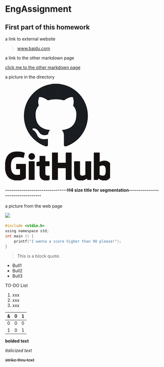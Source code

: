 # EngAssignment
## First part of this homework

a link to external website

> www.baidu.com



a link to the other markdown page

[click me to the other markdown page](Readmylips.md)



a picture in the directory

![jessica-weiller-GAw5wFLVWVo-unsplash](OIP.jpg)

#### -------------------------------H4 size title for segmentation---------------------------------

a picture from the web page

![](https://www.thesoftwarereport.com/wp-content/uploads/2019/06/github2.jpeg)



``` C
#include <stdio.h>
using namespace std;
int main () {
    printf("I wanna a score higher than 90 please!");
}
```



> This is a block quote.

- Bull1
- Bull2
- Bull3

TO-DO List

1. xxx
2. xxx
3. xxx

| &    | 0    | 1    |
| ---- | ---- | ---- |
| 0    | 0    | 0    |
| 1    | 0    | 1    |

**bolded text**

*italicized text*

 ~~strike thru text~~
